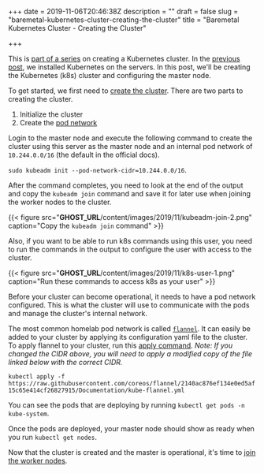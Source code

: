 +++
date = 2019-11-06T20:46:38Z
description = ""
draft = false
slug = "baremetal-kubernetes-cluster-creating-the-cluster"
title = "Baremetal Kubernetes Cluster - Creating the Cluster"

+++


This is [part of a series](__GHOST_URL__/baremetal-kubernetes-cluster-start-to-finish/) on creating a Kubernetes cluster. In the [previous post](__GHOST_URL__/baremetal-kubernetes-cluster-installing-kubernetes/), we installed Kubernetes on the servers. In this post, we'll be creating the Kubernetes (k8s) cluster and configuring the master node.

To get started, we first need to [create the cluster](https://kubernetes.io/docs/setup/production-environment/tools/kubeadm/create-cluster-kubeadm/). There are two parts to creating the cluster.

1. Initialize the cluster
2. Create the [pod network](https://kubernetes.io/docs/setup/production-environment/tools/kubeadm/create-cluster-kubeadm/#pod-network)

Login to the master node and execute the following command to create the cluster using this server as the master node and an internal pod network of `10.244.0.0/16` (the default in the official docs).

`sudo kubeadm init --pod-network-cidr=10.244.0.0/16`.

After the command completes, you need to look at the end of the output and copy the `kubeadm join` command and save it for later use when joining the worker nodes to the cluster.

{{< figure src="__GHOST_URL__/content/images/2019/11/kubeadm-join-2.png" caption="Copy the <code>kubeadm join</code> command" >}}

Also, if you want to be able to run k8s commands using this user, you need to run the commands in the output to configure the user with access to the cluster.

{{< figure src="__GHOST_URL__/content/images/2019/11/k8s-user-1.png" caption="Run these commands to access k8s as your user" >}}

Before your cluster can become operational, it needs to have a pod network configured. This is what the cluster will use to communicate with the pods and manage the cluster's internal network.

The most common homelab pod network is called [`flannel`](https://coreos.com/flannel/docs/latest/kubernetes.html). It can easily be added to your cluster by applying its configuration yaml file to the cluster. To apply flannel to your cluster, run this [apply command](https://kubernetes.io/docs/reference/generated/kubectl/kubectl-commands). _Note: If you changed the CIDR above, you will need to apply a modified copy of the file linked below with the correct CIDR._

`kubectl apply -f https://raw.githubusercontent.com/coreos/flannel/2140ac876ef134e0ed5af15c65e414cf26827915/Documentation/kube-flannel.yml`

You can see the pods that are deploying by running `kubectl get pods -n kube-system`.

Once the pods are deployed, your master node should show as ready when you run `kubectl get nodes`.

Now that the cluster is created and the master is operational, it's time to [join the worker nodes](__GHOST_URL__/kubernetes-start-to-finish-joining-worker-nodes/).

